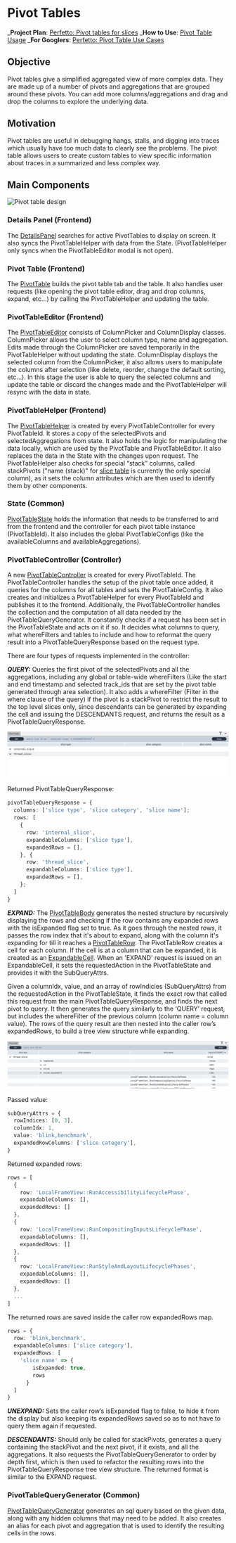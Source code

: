 # Pivot Tables

_**Project Plan**: [Perfetto: Pivot tables for slices](https://docs.google.com/document/d/1RuEGQKLgOA8YWjZJHD6CTA3ghRRg6o5Phg3_rFCJEDE/)
_**How to Use**: [Pivot Table Usage](/docs/visualization/perfetto-ui#pivot-tables)
_**For Googlers**: [Perfetto: Pivot Table Use Cases](https://docs.google.com/document/d/1_iR-JjD7m19Q9GQtMk1_5NLSYXFicB_gg4S9D-6Q8lU/)

## Objective
Pivot tables give a simplified aggregated view of more complex data. They are
made up of a number of pivots and aggregations that are grouped around these
pivots. You can add more columns/aggregations and drag and drop the columns to
explore the underlying data.

## Motivation
Pivot tables are useful in debugging hangs, stalls, and digging into traces
which usually have too much data to clearly see the problems.
The pivot table allows users to create custom tables to view specific
information about traces in a summarized and less complex way.

## Main Components

![Pivot table design](/docs/images/pivot-table/pivot-table-design.png)

### Details Panel (Frontend)
The [DetailsPanel](https://cs.android.com/android/_/android/platform/external/perfetto/+/0ae7c36fd528824ee9fdea6cfd4494e9f05183b5:ui/src/frontend/details_panel.ts)
searches for active PivotTables to display on screen. It also syncs the
PivotTableHelper with data from the State. (PivotTableHelper only syncs when the
PivotTableEditor modal is not open).


### Pivot Table (Frontend)
The [PivotTable](https://cs.android.com/android/_/android/platform/external/perfetto/+/0ae7c36fd528824ee9fdea6cfd4494e9f05183b5:ui/src/frontend/pivot_table.ts) builds
the pivot table tab and the table. It also handles user requests (like opening
the pivot table editor, drag and drop columns, expand, etc…) by calling the
PivotTableHelper and updating the table.


### PivotTableEditor (Frontend)
The [PivotTableEditor](https://cs.android.com/android/_/android/platform/external/perfetto/+/0ae7c36fd528824ee9fdea6cfd4494e9f05183b5:ui/src/frontend/pivot_table_editor.ts)
consists of ColumnPicker and ColumnDisplay classes.
ColumnPicker allows the user to select column type, name and aggregation. Edits
made through the ColumnPicker are saved temporarily in the PivotTableHelper
without updating the state.
ColumnDisplay displays the selected column from the ColumnPicker, it also allows
users to manipulate the columns after selection (like delete, reorder, change
the default sorting, etc...).
In this stage the user is able to query the selected columns and update the
table or discard the changes made and the PivotTableHelper will resync with the
data in state.


### PivotTableHelper (Frontend)
The [PivotTableHelper](https://cs.android.com/android/_/android/platform/external/perfetto/+/0ae7c36fd528824ee9fdea6cfd4494e9f05183b5:ui/src/frontend/pivot_table_helper.ts)
is created by every PivotTableController for every PivotTableId. It stores a
copy of the selectedPivots and selectedAggregations from state. It also holds
the logic for manipulating the data locally, which are used by the PivotTable
and PivotTableEditor.
It also replaces the data in the State with the changes upon request.
The PivotTableHelper also checks for special “stack” columns, called stackPivots
("name (stack)" for [slice table](/docs/analysis/sql-tables.autogen#slice) is
currently the only special column), as it sets the column attributes which are
then used to identify them by other components.


### State (Common)
[PivotTableState](https://cs.android.com/android/_/android/platform/external/perfetto/+/0ae7c36fd528824ee9fdea6cfd4494e9f05183b5:ui/src/common/state.ts;l=303) holds the
information that needs to be transferred to and from the frontend and the
controller for each pivot table instance (PivotTableId). It also includes the
global PivotTableConfigs (like the availableColumns and availableAggregations).


### PivotTableController (Controller)
A new [PivotTableController](https://cs.android.com/android/_/android/platform/external/perfetto/+/0ae7c36fd528824ee9fdea6cfd4494e9f05183b5:ui/src/controller/pivot_table_controller.ts)
is created for every PivotTableId.
The PivotTableController handles the setup of the pivot table once added, it
queries for the columns for all tables and sets the PivotTableConfig. It also
creates and initializes a PivotTableHelper for every PivotTableId and publishes
it to the frontend.
Additionally, the PivotTableController handles the collection and the
computation of all data needed by the PivotTableQueryGenerator.
It constantly checks if a request has been set in the PivotTableState and acts
on it if so.
It decides what columns to query, what whereFilters and tables to include and
how to reformat the query result into a PivotTableQueryResponse based on the
request type.

There are four types of requests implemented in the controller:

**_QUERY:_**
Queries the first pivot of the selectedPivots and all the aggregations,
including any global or table-wide whereFilters (Like the start and end
timestamp and selected track_ids that are set by the pivot table generated
through area selection).
It also adds a whereFilter (Filter in the where clause of the query) if the
pivot is a stackPivot to restrict the result to the top level slices only, since
descendants can be generated by expanding the cell and issuing the DESCENDANTS
request, and returns the result as a PivotTableQueryResponse.

![Pivot table query](/docs/images/pivot-tables/pivot-table-query.png)

Returned PivotTableQueryResponse:

```typescript
pivotTableQueryResponse = {
  columns: ['slice type', 'slice category', 'slice name'];
  rows: [
    {
      row: 'internal_slice',
      expandableColumns: ['slice type'],
      expandedRows = [],
    }, {
      row: 'thread_slice',
      expandableColumns: ['slice type'],
      expandedRows = [],
    };
  ]
}
```

**_EXPAND:_**
The [PivotTableBody](https://cs.android.com/android/_/android/platform/external/perfetto/+/a9118d769009349da7f264abb392f4207e66602b:ui/src/frontend/pivot_table.ts;l=235;drc=0bc8ff07f372a58ca4d0399d88567a66ef5b591b) generates the nested structure by
recursively displaying the rows and checking if the row contains any expanded
rows with the isExpanded flag set to true. As it goes through the nested rows,
it passes the row index that it's about to expand, along with the column it's
expanding for till it reaches a [PivotTableRow](https://cs.android.com/android/_/android/platform/external/perfetto/+/0ae7c36fd528824ee9fdea6cfd4494e9f05183b5:ui/src/frontend/pivot_table.ts;l=192).
The PivotTableRow creates a cell for each column. If the cell is at a column
that can be expanded, it is created as an [ExpandableCell](https://cs.android.com/android/_/android/platform/external/perfetto/+/0ae7c36fd528824ee9fdea6cfd4494e9f05183b5:ui/src/frontend/pivot_table.ts;l=121).
When an 'EXPAND' request is issued on an ExpandableCell, it sets the
requestedAction in the PivotTableState and provides it with the SubQueryAttrs.

Given a columnIdx, value, and an array of rowIndicies (SubQueryAttrs) from
the requestedAction in the PivotTableState, it finds the exact row that called
this request from the main PivotTableQueryResponse, and finds the next pivot
to query. It then generates the query similarly to the ‘QUERY’ request, but
includes the whereFilter of the previous column (column name = column value).
The rows of the query result are then nested into the caller row’s expandedRows,
to build a tree view structure while expanding.

![Pivot table expanded cell](/docs/images/pivot-tables/pivot-table-expanded-cell.png)

Passed value:

```typescript
subQueryAttrs = {
  rowIndices: [0, 3],
  columnIdx: 1,
  value: 'blink,benchmark',
  expandedRowColumns: ['slice category'],
}
```

Returned expanded rows:

```typescript
rows = [
  {
    row: 'LocalFrameView::RunAccessibilityLifecyclePhase',
    expandableColumns: [],
    expandedRows: []
  },
  {
    row: 'LocalFrameView::RunCompositingInputsLifecyclePhase',
    expandableColumns: [],
    expandedRows: []
  },
  {
    row: 'LocalFrameView::RunStyleAndLayoutLifecyclePhases',
    expandableColumns: [],
    expandedRows: []
  },
  ...
]
```

The returned rows are saved inside the caller row expandedRows map.

```typescript
rows = {
  row: 'blink,benchmark',
  expandableColumns: ['slice category'],
  expandedRows: [
    'slice name' => {
        isExpanded: true,
        rows
      }
  ]
}
```

**_UNEXPAND:_**
Sets the caller row’s isExpanded flag to false, to hide it from the display but
also keeping its expandedRows saved so as to not have to query them again if
requested.

**_DESCENDANTS:_**
Should only be called for stackPivots, generates a query containing the
stackPivot and the next pivot, if it exists, and all the aggregations. It also
requests the PivotTableQueryGenerator to order by depth first, which is then
used to refactor the resulting rows into the PivotTableQueryResponse tree view
structure.
The returned format is similar to the EXPAND request.

### PivotTableQueryGenerator (Common)
[PivotTableQueryGenerator](https://cs.android.com/android/_/android/platform/external/perfetto/+/0ae7c36fd528824ee9fdea6cfd4494e9f05183b5:ui/src/common/pivot_table_query_generator.ts)
generates an sql query based on the given data, along with any hidden columns
that may need to be added. It also creates an alias for each pivot and
aggregation that is used to identify the resulting cells in the rows.

